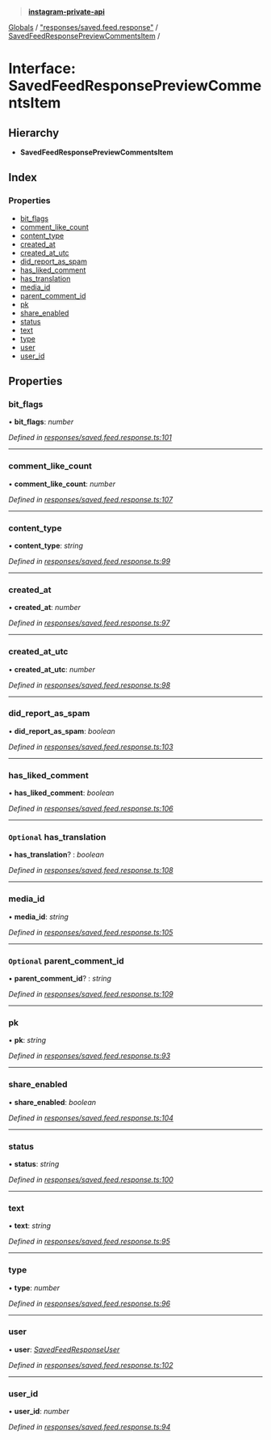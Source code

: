 > **[instagram-private-api](../README.md)**

[Globals](../README.md) / ["responses/saved.feed.response"](../modules/_responses_saved_feed_response_.md) / [SavedFeedResponsePreviewCommentsItem](_responses_saved_feed_response_.savedfeedresponsepreviewcommentsitem.md) /

# Interface: SavedFeedResponsePreviewCommentsItem

## Hierarchy

* **SavedFeedResponsePreviewCommentsItem**

## Index

### Properties

* [bit_flags](_responses_saved_feed_response_.savedfeedresponsepreviewcommentsitem.md#bit_flags)
* [comment_like_count](_responses_saved_feed_response_.savedfeedresponsepreviewcommentsitem.md#comment_like_count)
* [content_type](_responses_saved_feed_response_.savedfeedresponsepreviewcommentsitem.md#content_type)
* [created_at](_responses_saved_feed_response_.savedfeedresponsepreviewcommentsitem.md#created_at)
* [created_at_utc](_responses_saved_feed_response_.savedfeedresponsepreviewcommentsitem.md#created_at_utc)
* [did_report_as_spam](_responses_saved_feed_response_.savedfeedresponsepreviewcommentsitem.md#did_report_as_spam)
* [has_liked_comment](_responses_saved_feed_response_.savedfeedresponsepreviewcommentsitem.md#has_liked_comment)
* [has_translation](_responses_saved_feed_response_.savedfeedresponsepreviewcommentsitem.md#optional-has_translation)
* [media_id](_responses_saved_feed_response_.savedfeedresponsepreviewcommentsitem.md#media_id)
* [parent_comment_id](_responses_saved_feed_response_.savedfeedresponsepreviewcommentsitem.md#optional-parent_comment_id)
* [pk](_responses_saved_feed_response_.savedfeedresponsepreviewcommentsitem.md#pk)
* [share_enabled](_responses_saved_feed_response_.savedfeedresponsepreviewcommentsitem.md#share_enabled)
* [status](_responses_saved_feed_response_.savedfeedresponsepreviewcommentsitem.md#status)
* [text](_responses_saved_feed_response_.savedfeedresponsepreviewcommentsitem.md#text)
* [type](_responses_saved_feed_response_.savedfeedresponsepreviewcommentsitem.md#type)
* [user](_responses_saved_feed_response_.savedfeedresponsepreviewcommentsitem.md#user)
* [user_id](_responses_saved_feed_response_.savedfeedresponsepreviewcommentsitem.md#user_id)

## Properties

###  bit_flags

• **bit_flags**: *number*

*Defined in [responses/saved.feed.response.ts:101](https://github.com/dilame/instagram-private-api/blob/173bc62/src/responses/saved.feed.response.ts#L101)*

___

###  comment_like_count

• **comment_like_count**: *number*

*Defined in [responses/saved.feed.response.ts:107](https://github.com/dilame/instagram-private-api/blob/173bc62/src/responses/saved.feed.response.ts#L107)*

___

###  content_type

• **content_type**: *string*

*Defined in [responses/saved.feed.response.ts:99](https://github.com/dilame/instagram-private-api/blob/173bc62/src/responses/saved.feed.response.ts#L99)*

___

###  created_at

• **created_at**: *number*

*Defined in [responses/saved.feed.response.ts:97](https://github.com/dilame/instagram-private-api/blob/173bc62/src/responses/saved.feed.response.ts#L97)*

___

###  created_at_utc

• **created_at_utc**: *number*

*Defined in [responses/saved.feed.response.ts:98](https://github.com/dilame/instagram-private-api/blob/173bc62/src/responses/saved.feed.response.ts#L98)*

___

###  did_report_as_spam

• **did_report_as_spam**: *boolean*

*Defined in [responses/saved.feed.response.ts:103](https://github.com/dilame/instagram-private-api/blob/173bc62/src/responses/saved.feed.response.ts#L103)*

___

###  has_liked_comment

• **has_liked_comment**: *boolean*

*Defined in [responses/saved.feed.response.ts:106](https://github.com/dilame/instagram-private-api/blob/173bc62/src/responses/saved.feed.response.ts#L106)*

___

### `Optional` has_translation

• **has_translation**? : *boolean*

*Defined in [responses/saved.feed.response.ts:108](https://github.com/dilame/instagram-private-api/blob/173bc62/src/responses/saved.feed.response.ts#L108)*

___

###  media_id

• **media_id**: *string*

*Defined in [responses/saved.feed.response.ts:105](https://github.com/dilame/instagram-private-api/blob/173bc62/src/responses/saved.feed.response.ts#L105)*

___

### `Optional` parent_comment_id

• **parent_comment_id**? : *string*

*Defined in [responses/saved.feed.response.ts:109](https://github.com/dilame/instagram-private-api/blob/173bc62/src/responses/saved.feed.response.ts#L109)*

___

###  pk

• **pk**: *string*

*Defined in [responses/saved.feed.response.ts:93](https://github.com/dilame/instagram-private-api/blob/173bc62/src/responses/saved.feed.response.ts#L93)*

___

###  share_enabled

• **share_enabled**: *boolean*

*Defined in [responses/saved.feed.response.ts:104](https://github.com/dilame/instagram-private-api/blob/173bc62/src/responses/saved.feed.response.ts#L104)*

___

###  status

• **status**: *string*

*Defined in [responses/saved.feed.response.ts:100](https://github.com/dilame/instagram-private-api/blob/173bc62/src/responses/saved.feed.response.ts#L100)*

___

###  text

• **text**: *string*

*Defined in [responses/saved.feed.response.ts:95](https://github.com/dilame/instagram-private-api/blob/173bc62/src/responses/saved.feed.response.ts#L95)*

___

###  type

• **type**: *number*

*Defined in [responses/saved.feed.response.ts:96](https://github.com/dilame/instagram-private-api/blob/173bc62/src/responses/saved.feed.response.ts#L96)*

___

###  user

• **user**: *[SavedFeedResponseUser](_responses_saved_feed_response_.savedfeedresponseuser.md)*

*Defined in [responses/saved.feed.response.ts:102](https://github.com/dilame/instagram-private-api/blob/173bc62/src/responses/saved.feed.response.ts#L102)*

___

###  user_id

• **user_id**: *number*

*Defined in [responses/saved.feed.response.ts:94](https://github.com/dilame/instagram-private-api/blob/173bc62/src/responses/saved.feed.response.ts#L94)*